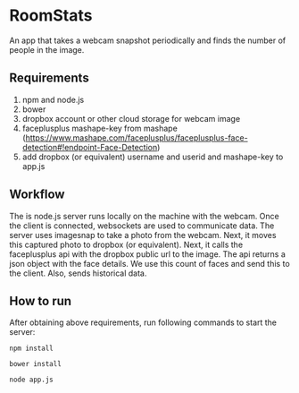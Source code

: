 # RoomStats
An app that takes a webcam snapshot periodically and finds the number of people in the image.

## Requirements
1. npm and node.js
2. bower
3. dropbox account or other cloud storage for webcam image
4. faceplusplus mashape-key from mashape (https://www.mashape.com/faceplusplus/faceplusplus-face-detection#!endpoint-Face-Detection)
5. add dropbox (or equivalent) username and userid and mashape-key to app.js

## Workflow
The is node.js server runs locally on the machine with the webcam.
Once the client is connected, websockets are used to communicate data.
The server uses imagesnap to take a photo from the webcam. Next, it moves this captured photo to dropbox (or equivalent). Next, it calls the faceplusplus api with the dropbox public url to the image. 
The api returns a json object with the face details. We use this count of faces and send this to the client. Also, sends historical data.

## How to run
After obtaining above requirements, run following commands to start the server:

`npm install`

`bower install`

`node app.js`
